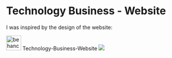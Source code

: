 # Technology Business - Website

I was inspired by the design of the website:

<img src="https://simpleicons.org/icons/behance.svg" alt="behance" style="width:40px; height:40px;">  Technology-Business-Website
<img src="https://i.ibb.co/VVKfYq7/screencapture-127-0-0-1-5500-main-html-2023-06-27-14-27-31.png">
